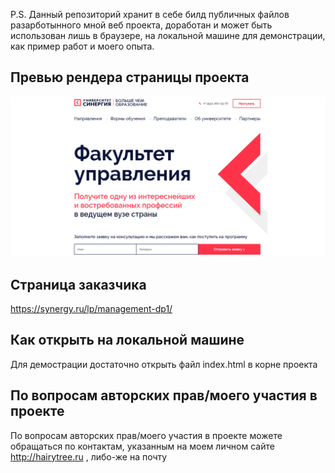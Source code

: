 P.S. Данный репозиторий хранит в себе билд публичных файлов разарботынного мной веб проекта, доработан и может быть использован лишь в браузере, на локальной машине для демонстрации, как пример работ и моего опыта.

## Превью рендера страницы проекта ##

![Arch](./img/preview.png)

## Страница заказчика ##
https://synergy.ru/lp/management-dp1/

## Как открыть на локальной машине ##
Для демострации достаточно открыть файл index.html в корне проекта

## По вопросам авторских прав/моего участия в проекте ##
По вопросам авторских прав/моего участия в проекте можете обращаться по контактам, указанным на моем личном сайте http://hairytree.ru , либо-же на почту 